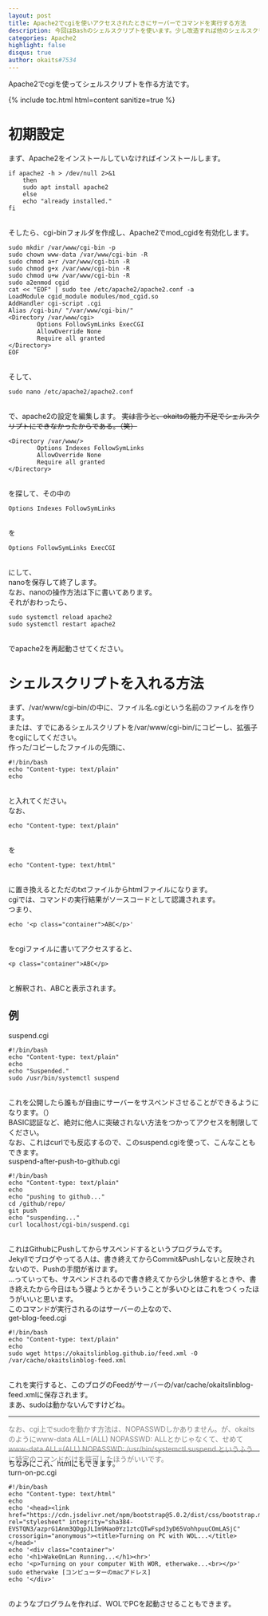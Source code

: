 ```yaml
---
layout: post
title: Apache2でcgiを使いアクセスされたときにサーバーでコマンドを実行する方法
description: 今回はBashのシェルスクリプトを使います。少し改造すれば他のシェルスクリプトも使えます。
categories: Apache2
highlight: false
disqus: true
author: okaits#7534
---
```

Apache2でcgiを使ってシェルスクリプトを作る方法です。<br>

{% include toc.html html=content sanitize=true %}

<h1>初期設定</h1>
まず、Apache2をインストールしていなければインストールします。<br>
<pre class="prettyprint"><code class="prettyprint">if apache2 -h > /dev/null 2>&1
    then
    sudo apt install apache2
    else
    echo "already installed."
fi
</code></pre><br>
そしたら、cgi-binフォルダを作成し、Apache2でmod_cgidを有効化します。<br>
<pre class="prettyprint"><code class="prettyprint">sudo mkdir /var/www/cgi-bin -p
sudo chown www-data /var/www/cgi-bin -R
sudo chmod a+r /var/www/cgi-bin -R
sudo chmod g+x /var/www/cgi-bin -R
sudo chmod u+w /var/www/cgi-bin -R
sudo a2enmod cgid
cat << "EOF" | sudo tee /etc/apache2/apache2.conf -a
LoadModule cgid_module modules/mod_cgid.so
AddHandler cgi-script .cgi
Alias /cgi-bin/ "/var/www/cgi-bin/"
&lt;Directory /var/www/cgi&gt;
        Options FollowSymLinks ExecCGI
        AllowOverride None
        Require all granted
&lt;/Directory&gt;
EOF
</code></pre><br>
そして、<br>
<pre class="prettyprint"><code class="prettyprint">sudo nano /etc/apache2/apache2.conf</code></pre><br>
で、apache2の設定を編集します。
<strike>実は言うと、okaitsの能力不足でシェルスクリプトにできなかったからである。（笑）</strike><br>
<pre class="prettyprint"><code class="prettyprint">&lt;Directory /var/www/&gt;
        Options Indexes FollowSymLinks
        AllowOverride None
        Require all granted
&lt;/Directory&gt;
</code></pre><br>
を探して、その中の<br>
<pre class="prettyprint"><code class="prettyprint">Options Indexes FollowSymLinks</code></pre><br>
を
<pre class="prettyprint"><code class="prettyprint">Options FollowSymLinks ExecCGI</code></pre><br>
にして、<br>
nanoを保存して終了します。<br>
なお、nanoの操作方法は下に書いてあります。<br>
それがおわったら、<br>
<pre class="prettyprint"><code class="prettyprint">sudo systemctl reload apache2
sudo systemctl restart apache2
</code></pre><br>
でapache2を再起動させてください。<br>
<h1>シェルスクリプトを入れる方法</h1>
まず、/var/www/cgi-bin/の中に、ファイル名.cgiという名前のファイルを作ります。<br>
または、すでにあるシェルスクリプトを/var/www/cgi-bin/にコピーし、拡張子をcgiにしてください。<br>
作った/コピーしたファイルの先頭に、<br>
<pre class="prettyprint"><code class="prettyprint">#!/bin/bash
echo "Content-type: text/plain"
echo
</code></pre><br>
と入れてください。<br>
なお、<br>
<pre class="prettyprint"><code class="prettyprint">echo "Content-type: text/plain"</code></pre><br>
を
<pre class="prettyprint"><code class="prettyprint">echo "Content-type: text/html"</code></pre><br>
に置き換えるとただのtxtファイルからhtmlファイルになります。<br>
cgiでは、コマンドの実行結果がソースコードとして認識されます。<br>
つまり、<br>
<pre class="prettyprint"><code class="prettyprint">echo '&lt;p class="container"&gt;ABC&lt;/p&gt;'</code></pre><br>
をcgiファイルに書いてアクセスすると、<br>
<pre class="prettyprint"><code class="prettyprint">&lt;p class="container"&gt;ABC&lt;/p&gt;</code></pre><br>
と解釈され、ABCと表示されます。<br>
<h2>例</h2>
<label>suspend.cgi</label>
<pre class="prettyprint"><code class="prettyprint">#!/bin/bash
echo "Content-type: text/plain"
echo
echo "Suspended."
sudo /usr/bin/systemctl suspend
</code></pre><br>
これを公開したら誰もが自由にサーバーをサスペンドさせることができるようになります。（）<br>
BASIC認証など、絶対に他人に突破されない方法をつかってアクセスを制限してください。<br>
なお、これはcurlでも反応するので、このsuspend.cgiを使って、こんなこともできます。<br>
<label>suspend-after-push-to-github.cgi</label>
<pre class="prettyprint"><code class="prettyprint">#!/bin/bash
echo "Content-type: text/plain"
echo
echo "pushing to github..."
cd /github/repo/
git push
echo "suspending..."
curl localhost/cgi-bin/suspend.cgi
</code></pre><br>
これはGithubにPushしてからサスペンドするというプログラムです。<br>
Jekyllでブログやってる人は、書き終えてからCommit&Pushしないと反映されないので、Pushの手間が省けます。<br>
...っていっても、サスペンドされるので書き終えてから少し休憩するときや、書き終えたから今日はもう寝ようとかそういうことが多いひとはこれをつくったほうがいいと思います。<br>
このコマンドが実行されるのはサーバーの上なので、<br>
<label>get-blog-feed.cgi</label>
<pre class="prettyprint"><code class="prettyprint">#!/bin/bash
echo "Content-type: text/plain"
echo
sudo wget https://okaitslinblog.github.io/feed.xml -O /var/cache/okaitslinblog-feed.xml
</code></pre><br>
これを実行すると、このブログのFeedがサーバーの/var/cache/okaitslinblog-feed.xmlに保存されます。<br>
まあ、sudoは動かないんですけどね。<br>
<hr>
<p style="color: gray; height: 0.25cm;">なお、cgi上でsudoを動かす方法は、NOPASSWDしかありません。が、okaitsのようにwww-data ALL=(ALL) NOPASSWD: ALLとかじゃなくて、せめてwww-data ALL=(ALL) NOPASSWD: /usr/bin/systemctl suspend というふうに特定のコマンドだけを許可したほうがいいです。</p><br>
<hr>
ちなみにこれ、htmlにもできます。<br>
<label>turn-on-pc.cgi</label>
<pre class="prettyprint"><code class="prettyprint">#!/bin/bash
echo "Content-type: text/html"
echo
echo '&lt;head&gt;&lt;link href="https://cdn.jsdelivr.net/npm/bootstrap@5.0.2/dist/css/bootstrap.min.css" rel="stylesheet" integrity="sha384-EVSTQN3/azprG1Anm3QDgpJLIm9Nao0Yz1ztcQTwFspd3yD65VohhpuuCOmLASjC" crossorigin="anonymous"&gt;&lt;title&gt;Turning on PC with WOL...&lt;/title&gt;&lt;/head&gt;'
echo '&lt;div class="container"&gt;'
echo '&lt;h1&gt;WakeOnLan Running...&lt;/h1&gt;&lt;hr&gt;'
echo '&lt;p&gt;Turning on your computer With WOR, etherwake...&lt;br&gt;&lt;/p&gt;'
sudo etherwake [コンピューターのmacアドレス]
echo '&lt;/div&gt;'
</code></pre><br>
のようなプログラムを作れば、WOLでPCを起動させることもできます。<br>
